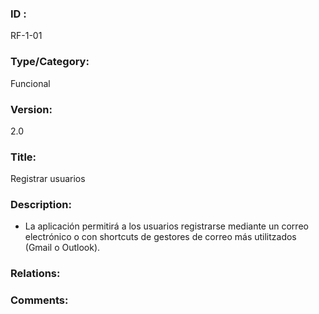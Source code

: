 ### ID : 
RF-1-01

### Type/Category:
Funcional

### Version:
2.0

### Title:
Registrar usuarios

### Description:
- La aplicación permitirá a los usuarios registrarse mediante un correo electrónico o con shortcuts de gestores de correo más utilitzados (Gmail o Outlook).


### Relations:


### Comments:

